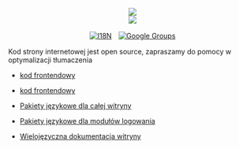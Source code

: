 <p align="center"><a href="https://xxai.art"><img src="https://cdn.jsdelivr.net/gh/xxai-art/doc/logo.svg"/></a><br/><a href="https://xxai.art"><img src="https://cdn.jsdelivr.net/gh/xxai-art/doc/xxai.svg"/></a></p><p align="center"><a href="https://github.com/xxai-art/doc#readme"><img alt="I18N" src="https://cdn.jsdelivr.net/gh/wactax/img/t.svg"/></a>　<a href="https://groups.google.com/u/0/g/xxai-art"><img alt="Google Groups" src="https://cdn.jsdelivr.net/gh/wactax/img/g-groups.svg"/></a></p>

Kod strony internetowej jest open source, zapraszamy do pomocy w optymalizacji tłumaczenia

* [kod frontendowy](https://github.com/xxai-art/web)

* [kod frontendowy](https://github.com/xxai-art/web)
* [Pakiety językowe dla całej witryny](https://github.com/xxai-art/web/tree/main/i18n)
* [Pakiety językowe dla modułów logowania](https://github.com/wacpkg/user/tree/main/ui.i18n)
* [Wielojęzyczna dokumentacja witryny](https://github.com/xxai-doc)
